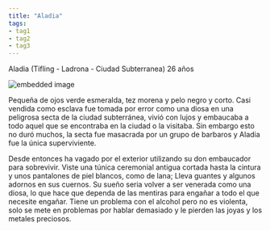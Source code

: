 ```yaml
---
title: "Aladia"
tags:
- tag1
- tag2
- tag3
---
```


Aladia (Tifling - Ladrona - Ciudad Subterranea) 26 años

![embedded image](https://assets.legendkeeper.com/dd04e281-e09c-4576-b243-8d672ff4a6c4.jpg "Attachment")

  
Pequeña de ojos verde esmeralda, tez morena y pelo negro y corto. Casi vendida como esclava fue tomada por error como una diosa en una peligrosa secta de la ciudad subterránea, vivió con lujos y embaucaba a todo aquel que se encontraba en la ciudad o la visitaba. Sin embargo esto no duró muchos, la secta fue masacrada por un grupo de barbaros y Aladia fue la única superviviente.

Desde entonces ha vagado por el exterior utilizando su don embaucador para sobrevivir. Viste una túnica ceremonial antigua cortada hasta la cintura y unos pantalones de piel blancos, como de lana; Lleva guantes y algunos adornos en sus cuernos. Su sueño seria volver a ser venerada como una diosa, lo que hace que dependa de las mentiras para engañar a todo el que necesite engañar. Tiene un problema con el alcohol pero no es violenta, solo se mete en problemas por hablar demasiado y le pierden las joyas y los metales preciosos.